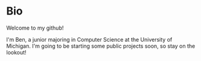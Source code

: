# Bio
Welcome to my github!

I'm Ben, a junior majoring in Computer Science at the University of Michigan. I'm going to be starting some public projects soon, so stay on the lookout!
